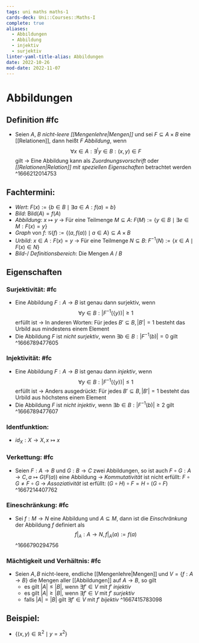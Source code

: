 ```yaml
---
tags: uni maths maths-1
cards-deck: Uni::Courses::Maths-I
complete: true
aliases:
  - Abbildungen
  - Abbildung
  - injektiv
  - surjektiv
linter-yaml-title-alias: Abbildungen
date: 2022-10-26
mod-date: 2022-11-07
---
```


# Abbildungen

## Definition #fc
- Seien $A$, $B$ *nicht-leere [[Mengenlehre|Mengen]]* und sei $F\subseteq A\times B$ eine [[Relationen]], dann heißt $F$ *Abbildung*, wenn $$\forall x\in A:\exists^! y\in B:(x,y)\in F$$ gilt
	-> Eine Abbildung kann als *Zuordnungsvorschrift* oder *[[Relationen|Relation]] mit speziellen Eigenschaften* betrachtet werden
^1666212014753

## Fachtermini:
- *Wert*: $F(x):=\{b\in B\mid\exists a\in A:f(a)=b\}$
- *Bild*: $\text{Bild}(A)=f(A)$
- *Abbildung*: $x\mapsto y$
	-> Für eine Teilmenge $M\subseteq A$: $F(M):=\{y\in B\mid\exists e\in M:F(x)=y\}$
- *Graph* von $f$: $\mathcal{G}(f):=\{(a,f(a))\mid a\in A\}\subseteq A\times B$
- *Urbild*: $x\in A:F(x)=y$
	-> Für eine Teilmenge $N\subseteq B$: $F^{-1}(N):=\{x\in A\mid F(x)\in N\}$
- *Bild-*/ *Definitionsbereich*: Die Mengen $A$ / $B$

## Eigenschaften

### Surjektivität: #fc
- Eine Abbildung $F:A\rightarrow B$ ist genau dann surjektiv, wenn $$\forall y\in B:|F^{-1}(\{y\})|\geq 1$$ erfüllt ist
	-> In anderen Worten: Für jedes $B'\subseteq B,|B'|=1$ besteht das Urbild aus mindestens einem Element
- Die Abbildung $F$ ist *nicht surjektiv*, wenn $\exists b\in B:|F^{-1}(b)|=0$ gilt
^1666789477605

### Injektivität: #fc
- Eine Abbildung $F:A\rightarrow B$ ist genau dann *injektiv*, wenn $$\forall y\in B:|F^{-1}(\{y\})|\leq 1$$ erfüllt ist
	-> Anders ausgedrückt: Für jedes $B'\subseteq B,|B'|=1$ besteht das Urbild aus höchstens einem Element
- Die Abbildung $F$ ist *nicht injektiv*, wenn $\exists b\in B:|F^{-1}(b)|\geqslant 2$ gilt
^1666789477607

### Identfunktion:
- $id_X:X\rightarrow X, x\mapsto x$

### Verkettung: #fc
- Seien $F:A\rightarrow B$ und $G:B\rightarrow C$ zwei Abbildungen, so ist auch $F\circ G:A\rightarrow C,a\mapsto G(F(a))$ eine Abbildung
	-> *Kommutativität* ist nicht erfüllt: $F\circ G\neq F\circ G$
	-> *Assoziativität* ist erfüllt: $(G\circ H)\circ F=H\circ(G\circ F)$
^1667214407762

### Eineschränkung: #fc
- Sei $f:M\rightarrow N$ eine Abbildung und $A\subseteq M$, dann ist die *Einschränkung* der Abbildung $f$ definiert als $$f|_A:A\rightarrow N,f|_A(a):=f(a)$$
^1666790294756

### Mächtigkeit und Verhältnis: #fc
- Seien $A,B$ nicht-leere, endliche [[Mengenlehre|Mengen]] und $V=\{f:A\rightarrow B\}$ die Mengen aller [[Abbildungen]] auf $A\rightarrow B,$ so gilt
	- es gilt $|A|\leqslant|B|,$ wenn $\exists f'\in V\text{ mit }f'$ *injektiv*
	- es gilt $|A|\geqslant|B|$, wenn $\exists f'\in V\text{ mit }f'$ *surjektiv*
	- falls $|A| = |B|$ gilt $\exists f'\in V\text{ mit }f'$ *bijektiv*
^1667415783098

## Beispiel:
- $\{(x,y)\in\mathbb{R}^2\mid y=x^2\}$
